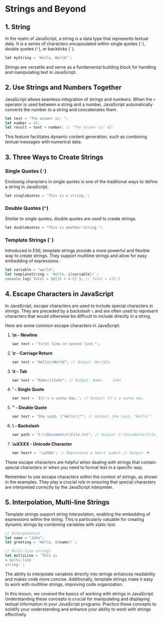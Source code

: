 # Strings and Beyond

## 1. String

In the realm of JavaScript, a string is a data type that represents textual data. It is a series of characters
encapsulated within single quotes (`'`), double quotes (`"`), or backticks (`` ` ``).

```javascript
let myString = 'Hello, World!';
```

Strings are versatile and serve as a fundamental building block for handling and manipulating text in JavaScript.

## 2. Use Strings and Numbers Together

JavaScript allows seamless integration of strings and numbers. When the `+` operator is used between a string and a
number, JavaScript automatically converts the number to a string and concatenates them.

```javascript
let text = "The answer is: ";
let number = 42;
let result = text + number; // "The answer is: 42"
```

This feature facilitates dynamic content generation, such as combining textual messages with numerical data.

## 3. Three Ways to Create Strings

### Single Quotes (`'`)

Enclosing characters in single quotes is one of the traditional ways to define a string in JavaScript.

```javascript
let singleQuotes = 'This is a string.';
```

### Double Quotes (`"`)

Similar to single quotes, double quotes are used to create strings.

```javascript
let doubleQuotes = "This is another string.";
```

### Template Strings (`` ` ``)

Introduced in ES6, template strings provide a more powerful and flexible way to create strings. They support multiline
strings and allow for easy embedding of expressions.

```javascript
let variable = "world";
let templateString = `Hello, ${variable}!`;
console.log(`Total = $${15 + 0.5}`); // Total = $15.5
```

## 4. Escape Characters in JavaScript

In JavaScript, escape characters are used to include special characters in strings. They are preceded by a backslash `\`
and are often used to represent characters that would otherwise be difficult to include directly in a string.

Here are some common escape characters in JavaScript:

1. **\n - Newline**
   ```javascript
   var text = "first line.\n second line.";.
   ```

2. **\r - Carriage Return**
   ```javascript
   var text = "Hello\rWorld"; // Output: Worldlo
   ```

3. **\t - Tab**
   ```javascript
   var text = "Name:\tJohn"; // Output: Name:    John
   ```

4. **\' - Single Quote**
   ```javascript
   var text = 'It\'s a sunny day.'; // Output: It's a sunny day.
   ```

5. **\" - Double Quote**
   ```javascript
   var text = "She said, \"Hello!\""; // Output: She said, "Hello!"
   ```

6. **\\ - Backslash**
   ```javascript
   var path = "C:\\Documents\\File.txt"; // Output: C:\Documents\File.txt
   ```

7. **\uXXXX - Unicode Character**
   ```javascript
   var heart = '\u2665'; // Represents a heart symbol // Output: ♥
   ```

These escape characters are helpful when dealing with strings that contain special characters or when you need to format
text in a specific way.

Remember to use escape characters within the context of strings, as shown in the examples. They play a crucial role in
ensuring that special characters are interpreted correctly by the JavaScript interpreter.

## 5. Interpolation, Multi-line Strings

Template strings support string interpolation, enabling the embedding of expressions within the string. This is
particularly valuable for creating dynamic strings by combining variables with static text.

```javascript
// Interpolation
let name = "John";
let greeting = `Hello, ${name}!`;

// Multi-line strings
let multiLine = `This is
a multi-line
string.`;
```

The ability to interpolate variables directly into strings enhances readability and makes code more concise.
Additionally, template strings make it easy to work with multiline strings, improving code organization.

In this lesson, we covered the basics of working with strings in JavaScript. Understanding these concepts is crucial for
manipulating and displaying textual information in your JavaScript programs. Practice these concepts to solidify your
understanding and enhance your ability to work with strings effectively.